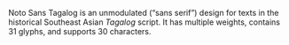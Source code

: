 Noto Sans Tagalog is an unmodulated (“sans serif”) design for texts in the historical Southeast Asian _Tagalog_ script. It has multiple weights, contains 31 glyphs, and supports 30 characters.